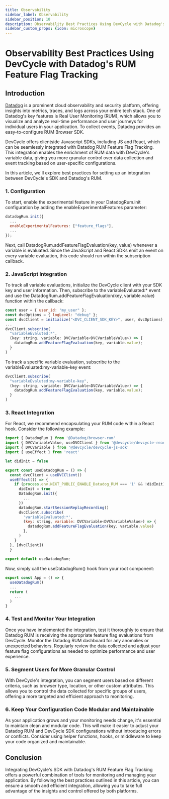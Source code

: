 ```yaml
---
title: Observability
sidebar_label: Observability
sidebar_position: 10
description: Observability Best Practices Using DevCycle with Datadog's RUM Feature Flag Tracking
sidebar_custom_props: {icon: microscope}
---
```


# Observability Best Practices Using DevCycle with Datadog's RUM Feature Flag Tracking

## Introduction

[Datadog](https://www.Datadoghq.com/) is a prominent cloud observability and security platform, offering insights into metrics, traces, and logs across your entire tech stack. One of Datadog's key features is Real User Monitoring (RUM), which allows you to visualize and analyze real-time performance and user journeys for individual users in your application. To collect events, Datadog provides an easy-to-configure RUM Browser SDK.

DevCycle offers clientside Javascript SDKs, including JS and React, which can be seamlessly integrated with Datadog RUM Feature Flag Tracking. This integration enables the enrichment of RUM data with DevCycle's variable data, giving you more granular control over data collection and event tracking based on user-specific configurations.

In this article, we'll explore best practices for setting up an integration between DevCycle's SDK and Datadog's RUM.

### 1. Configuration

To start, enable the experimental feature in your DatadogRum.init configuration by adding the enableExperimentalFeatures parameter:

```javascript
datadogRum.init({
  ...
  enableExperimentalFeatures: ["feature_flags"],
  ...
});
```

Next, call DatadogRum.addFeatureFlagEvaluation(key, value) whenever a variable is evaluated. Since the JavaScript and React SDKs emit an event on every variable evaluation, this code should run within the subscription callback.

### 2. JavaScript Integration

To track all variable evaluations, initialize the DevCycle client with your SDK key and user information. Then, subscribe to the variableEvaluated:* event and use the DatadogRum.addFeatureFlagEvaluation(key, variable.value) function within the callback:

```javascript
const user = { user_id: "my_user" };
const dvcOptions = { logLevel: "debug" };
const dvcClient = initialize("<DVC_CLIENT_SDK_KEY>", user, dvcOptions); 
...
dvcClient.subscribe(
  "variableEvaluted:*",
  (key: string, variable: DVCVariable<DVCVariableValue>) => {
    datadogRum.addFeatureFlagEvaluation(key, variable.value);
  }
)
```
To track a specific variable evaluation, subscribe to the variableEvaluated:my-variable-key event:

```javascript
dvcClient.subscribe(
  "variableEvaluted:my-variable-key",
  (key: string, variable: DVCVariable<DVCVariableValue>) => {
    datadogRum.addFeatureFlagEvaluation(key, variable.value);
  }
)
```

### 3. React Integration
For React, we recommend encapsulating your RUM code within a React hook. Consider the following example:

```javascript
import { DatadogRum } from '@Datadog/browser-rum'
import { DVCVariableValue, useDVCClient } from '@devcycle/devcycle-react-sdk'
import { DVCVariable } from '@devcycle/devcycle-js-sdk'
import { useEffect } from 'react'

let didInit = false

export const useDatadogRum = () => {
  const dvcClient = useDVCClient()
  useEffect(() => {
    if (process.env.NEXT_PUBLIC_ENABLE_Datadog_RUM === '1' && !didInit) {
      didInit = true
      DatadogRum.init({
        ...
      })
      datadogRum.startSessionReplayRecording()
      dvcClient.subscribe(
        'variableEvaluated:*',
        (key: string, variable: DVCVariable<DVCVariableValue>) => {
          datadogRum.addFeatureFlagEvaluation(key, variable.value)
        },
      )
    }
  }, [dvcClient])
  }
  
export default useDatadogRum;
```

Now, simply call the useDatadogRum() hook from your root component:

```javascript
export const App = () => {
  useDatadogRum()
  ...
  return (
    ...
  )
}
```

### 4. Test and Monitor Your Integration

Once you have implemented the integration, test it thoroughly to ensure that Datadog RUM is receiving the appropriate feature flag evaluations from DevCycle. Monitor the Datadog RUM dashboard for any anomalies or unexpected behaviors. Regularly review the data collected and adjust your feature flag configurations as needed to optimize performance and user experience.

### 5. Segment Users for More Granular Control

With DevCycle's integration, you can segment users based on different criteria, such as browser type, location, or other custom attributes. This allows you to control the data collected for specific groups of users, offering a more targeted and efficient approach to monitoring.

### 6. Keep Your Configuration Code Modular and Maintainable

As your application grows and your monitoring needs change, it's essential to maintain clean and modular code. This will make it easier to adjust your Datadog RUM and DevCycle SDK configurations without introducing errors or conflicts. Consider using helper functions, hooks, or middleware to keep your code organized and maintainable.

## Conclusion

Integrating DevCycle's SDK with Datadog's RUM Feature Flag Tracking offers a powerful combination of tools for monitoring and managing your application. By following the best practices outlined in this article, you can ensure a smooth and efficient integration, allowing you to take full advantage of the insights and control offered by both platforms.